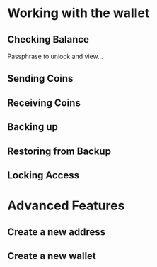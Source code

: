 # Working with the wallet

## Checking Balance
Passphrase to unlock and view...

## Sending Coins

## Receiving Coins

## Backing up

## Restoring from Backup

## Locking Access

# Advanced Features

## Create a new address

## Create a new wallet 
